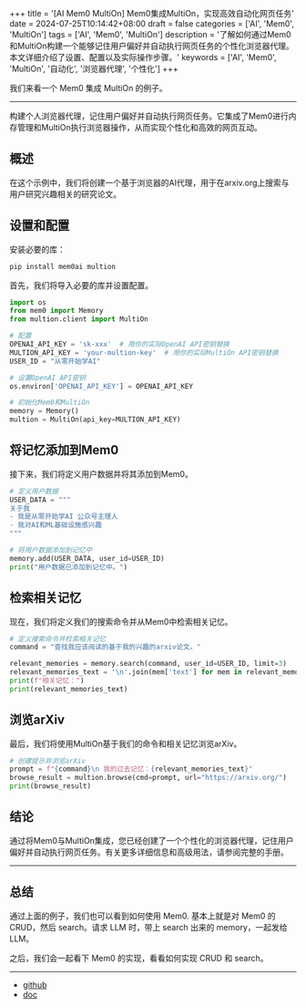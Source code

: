 +++
title = '[AI Mem0 MultiOn] Mem0集成MultiOn，实现高效自动化网页任务'
date = 2024-07-25T10:14:42+08:00
draft = false
categories = ['AI', 'Mem0', 'MultiOn']
tags = ['AI', 'Mem0', 'MultiOn']
description = '了解如何通过Mem0和MultiOn构建一个能够记住用户偏好并自动执行网页任务的个性化浏览器代理。本文详细介绍了设置、配置以及实际操作步骤。'
keywords = ['AI', 'Mem0', 'MultiOn', '自动化', '浏览器代理', '个性化']
+++

我们来看一个 Mem0 集成 MultiOn 的例子。

---

构建个人浏览器代理，记住用户偏好并自动执行网页任务。它集成了Mem0进行内存管理和MultiOn执行浏览器操作，从而实现个性化和高效的网页互动。

## 概述
在这个示例中，我们将创建一个基于浏览器的AI代理，用于在arxiv.org上搜索与用户研究兴趣相关的研究论文。

## 设置和配置
安装必要的库：

```bash
pip install mem0ai multion
```

首先，我们将导入必要的库并设置配置。

```python
import os
from mem0 import Memory
from multion.client import MultiOn

# 配置
OPENAI_API_KEY = 'sk-xxx'  # 用你的实际OpenAI API密钥替换
MULTION_API_KEY = 'your-multion-key'  # 用你的实际MultiOn API密钥替换
USER_ID = "从零开始学AI"

# 设置OpenAI API密钥
os.environ['OPENAI_API_KEY'] = OPENAI_API_KEY

# 初始化Mem0和MultiOn
memory = Memory()
multion = MultiOn(api_key=MULTION_API_KEY)
```

## 将记忆添加到Mem0
接下来，我们将定义用户数据并将其添加到Mem0。

```python
# 定义用户数据
USER_DATA = """
关于我
- 我是从零开始学AI 公众号主理人
- 我对AI和ML基础设施感兴趣
"""

# 将用户数据添加到记忆中
memory.add(USER_DATA, user_id=USER_ID)
print("用户数据已添加到记忆中。")
```

## 检索相关记忆
现在，我们将定义我们的搜索命令并从Mem0中检索相关记忆。

```python
# 定义搜索命令并检索相关记忆
command = "查找我应该阅读的基于我的兴趣的arxiv论文。"

relevant_memories = memory.search(command, user_id=USER_ID, limit=3)
relevant_memories_text = '\n'.join(mem['text'] for mem in relevant_memories)
print(f"相关记忆：")
print(relevant_memories_text)
```

## 浏览arXiv
最后，我们将使用MultiOn基于我们的命令和相关记忆浏览arXiv。

```python
# 创建提示并浏览arXiv
prompt = f"{command}\n 我的过去记忆：{relevant_memories_text}"
browse_result = multion.browse(cmd=prompt, url="https://arxiv.org/")
print(browse_result)
```

## 结论
通过将Mem0与MultiOn集成，您已经创建了一个个性化的浏览器代理，记住用户偏好并自动执行网页任务。有关更多详细信息和高级用法，请参阅完整的手册。

---

## 总结
通过上面的例子，我们也可以看到如何使用 Mem0. 基本上就是对 Mem0 的 CRUD，然后 search。请求 LLM 时，带上 search 出来的 memory，一起发给 LLM。

之后，我们会一起看下 Mem0 的实现，看看如何实现 CRUD 和 search。

---

- [github](https://github.com/mem0ai/mem0)
- [doc](https://docs.mem0.ai/overview)
<!-- - [AI 博客 - 从零开始学AI](...) -->
<!-- - [AI Blog - Learn AI from scratch](...) -->
<!-- - [公众号 - 从零开始学AI](...) -->
<!-- - [CSDN - 从零开始学AI](...) -->
<!-- - [掘金 - 从零开始学AI](...) -->
<!-- - [知乎 - 从零开始学AI](...) -->
<!-- - [阿里云 - 从零开始学AI](...) -->
<!-- - [腾讯云 - 从零开始学AI](...) -->
